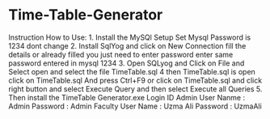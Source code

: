 # Time-Table-Generator
Instruction How to Use: 1. Install the MySQl Setup Set Mysql Password is 1234 dont change  2. Install SqlYog and click on New Connection fill the details or already filled you just need to enter password enter same password  entered in mysql 1234     3. Open SQLyog and Click on File and Select open and select the file TimeTable.sql    4 then TimeTable.sql is open click on TimeTable.sql And press Ctrl+F9   or click on TimeTable.sql and click right button and select Execute Query and then  select Execute all Queries    5. Then install the TimeTable Generator.exe    Login ID  Admin    User Nanme : Admin  Password : Admin     Faculty   User Name : Uzma Ali  Password : UzmaAli
